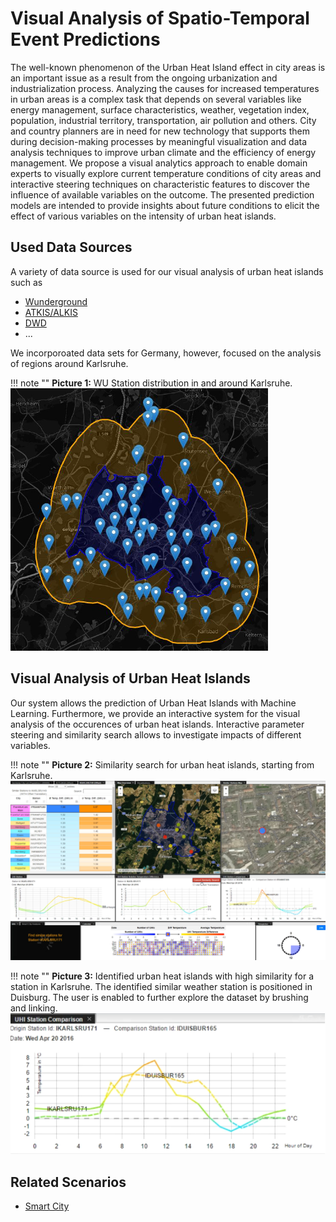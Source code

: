# Visual Analysis of Spatio-Temporal Event Predictions

The well-known phenomenon of the Urban Heat Island effect in city areas is an important issue as a result from
the ongoing urbanization and industrialization process. Analyzing the causes for increased temperatures in urban
areas is a complex task that depends on several variables like energy management, surface characteristics,
weather, vegetation index, population, industrial territory, transportation, air pollution and others.
City and country planners are in need for new technology that supports them during decision-making processes
by meaningful visualization and data analysis techniques to improve urban climate and the efficiency of energy
management. We propose a visual analytics approach to enable domain experts to visually explore current
temperature conditions of city areas and interactive steering techniques on characteristic features to discover
the influence of available variables on the outcome. The presented prediction models are intended to provide
insights about future conditions to elicit the effect of various variables on the intensity of urban heat islands.

## Used Data Sources
A variety of data source is used for our visual analysis of urban heat islands such as

  - [Wunderground](../../data_sources/atmosphere/wunderground)
  - [ATKIS/ALKIS](../../data_sources/socio_economic/landuse)
  - [DWD](../../data_sources/atmosphere/dwd)
  - ...

We incorporoated data sets for Germany, however, focused on the analysis of regions around Karlsruhe. 

!!! note ""
    **Picture 1:** WU Station distribution in and around Karlsruhe.
    ![Stations Karlsruhe](wu_stations_karlsruhe.png)

## Visual Analysis of Urban Heat Islands

Our system allows the prediction of Urban Heat Islands with Machine Learning. Furthermore, we provide an interactive
system for the visual analysis of the occurences of urban heat islands. Interactive parameter steering and similarity
search allows to investigate impacts of different variables. 

!!! note ""
    **Picture 2:** Similarity search for urban heat islands, starting from Karlsruhe. 
    ![Similarity Search](urbanheatislandssimilaritysearch330.png)

!!! note ""
    **Picture 3:** Identified urban heat islands with high similarity for a station in Karlsruhe.
    The identified similar weather station is positioned in Duisburg. The user is enabled to further
    explore the dataset by brushing and linking. 
    ![Similarity Search](urbanheatislandsidentifiedsimilar.png)

## Related Scenarios

- [Smart City](../../scenarios/01_city.md)
